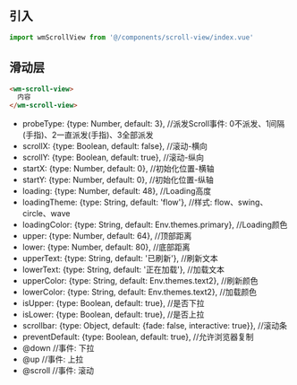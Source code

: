 ## 引入
```javascript
import wmScrollView from '@/components/scroll-view/index.vue'
```

## 滑动层
```html
<wm-scroll-view>
  内容
</wm-scroll-view>
```
- probeType: {type: Number, default: 3},                                  //派发Scroll事件: 0不派发、1间隔(手指)、2一直派发(手指)、3全部派发
- scrollX: {type: Boolean, default: false},                               //滚动-横向
- scrollY: {type: Boolean, default: true},                                //滚动-纵向
- startX: {type: Number, default: 0},                                     //初始化位置-横轴
- startY: {type: Number, default: 0},                                     //初始化位置-纵轴
- loading: {type: Number, default: 48},                                   //Loading高度
- loadingTheme: {type: String, default: 'flow'},                          //样式: flow、swing、circle、wave
- loadingColor: {type: String, default: Env.themes.primary},              //Loading颜色
- upper: {type: Number, default: 64},                                     //顶部距离
- lower: {type: Number, default: 80},                                     //底部距离
- upperText: {type: String, default: '已刷新'},                           //刷新文本
- lowerText: {type: String, default: '正在加载'},                         //加载文本
- upperColor: {type: String, default: Env.themes.text2},                  //刷新颜色
- lowerColor: {type: String, default: Env.themes.text2},                  //加载颜色
- isUpper: {type: Boolean, default: true},                                //是否下拉
- isLower: {type: Boolean, default: true},                                //是否上拉
- scrollbar: {type: Object, default: {fade: false, interactive: true}},   //滚动条
- preventDefault: {type: Boolean, default: true},                         //允许浏览器复制
- @down   //事件: 下拉
- @up     //事件: 上拉
- @scroll //事件: 滚动

